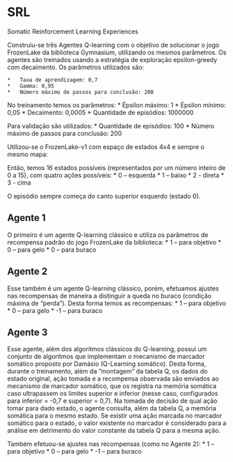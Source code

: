 # SRL
Somatic Reinforcement Learning Experiences


Construiu-se três Agentes Q-learning com o objetivo de solucionar o jogo FrozenLake da biblioteca Gymnasium, utilizando os mesmos parâmetros. Os agentes são treinados usando a estratégia de exploração epsilon-greedy com decaimento. Os parâmetros utilizados são:

	*	Taxa de aprendizagem: 0,7
	*	Gamma: 0,95
	*	Número máximo de passos para conclusão: 200


No treinamento temos os parâmetros:
	*	Épsilon máximo: 1
	*	Épsilon mínimo: 0,05
	*	Decaimento: 0,0005
	*	Quantidade de episódios: 1000000


Para validação são utilizados:
    *	Quantidade de episódios: 100
	*	Número máximo de passos para conclusão: 200

Utilizou-se o FrozenLake-v1 com espaço de estados 4x4 e sempre o mesmo mapa:

Então, temos 16 estados possíveis (representados por um número inteiro de 0 a 15), com quatro ações possíveis:
	*	0 – esquerda
	*	1 – baixo
	*	2 - direta
	*	3 - cima

O episódio sempre começa do canto superior esquerdo (estado 0).

## Agente 1

O primeiro é um agente Q-learning clássico e utiliza os parâmetros de recompensa padrão do jogo FrozenLake da biblioteca:
	*	1 – para objetivo
	*	0 – para gelo
	*	0 – para buraco

## Agente 2

Esse também é um agente Q-learning clássico, porém, efetuamos ajustes nas recompensas de maneira a distinguir a queda no buraco (condição máxima de “perda”). Desta forma temos as recompensas:
	*	1 – para objetivo
	*	0 – para gelo
	*	-1 – para buraco

## Agente 3

Esse agente, além dos algoritmos clássicos do Q-learning, possui um conjunto de algoritmos que implementam o mecanismo de marcador somático proposto por Damásio (Q-Learning somático). Desta forma, durante o treinamento, além da “montagem” da tabela Q, os dados do estado original, ação tomada e a recompensa observada são enviados ao mecanismo de marcador somático, que os registra na memória somática caso ultrapassem os limites superior e inferior (nesse caso, configurados para inferior = -0,7 e superior = 0,7). Na tomada de decisão de qual ação tomar para dado estado, o agente consulta, além da tabela Q, a memória somática para o mesmo estado. Se existir uma ação marcada no marcador somático para o estado, o valor existente no marcador é considerado para a análise em detrimento do valor constante da tabela Q para a mesma ação.

Também efetuou-se ajustes nas recompensas (como no Agente 2):
	*	1 – para objetivo
	*	0 – para gelo
	*	-1 – para buraco


